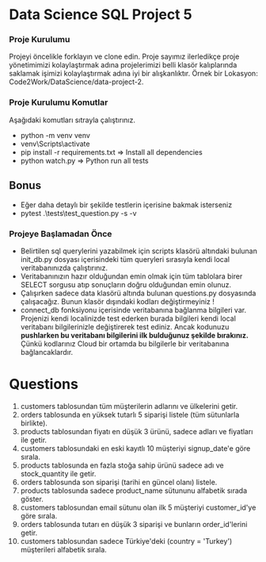 # Data Science SQL Project 5

### Proje Kurulumu
Projeyi öncelikle forklayın ve clone edin.
Proje sayımız ilerledikçe proje yönetimimizi kolaylaştırmak adına projelerimizi belli klasör kalıplarında saklamak işimizi kolaylaştırmak adına iyi bir alışkanlıktır.
Örnek bir Lokasyon: Code2Work/DataScience/data-project-2.

### Proje Kurulumu Komutlar
Aşağıdaki komutları sıtrayla çalıştırınız.
* python -m venv venv
* venv\Scripts\activate
* pip install -r requirements.txt => Install all dependencies
* python watch.py => Python run all tests

## Bonus
* Eğer daha detaylı bir şekilde testlerin içerisine bakmak isterseniz
* pytest .\tests\test_question.py -s -v 

### Projeye Başlamadan Önce
* Belirtilen sql querylerini yazabilmek için scripts klasörü altındaki bulunan init_db.py dosyası içerisindeki tüm queryleri 
sırasıyla kendi local veritabanınızda çalıştırınız. 
* Veritabanınızın hazır olduğundan emin olmak için tüm tablolara birer SELECT sorgusu atıp sonuçların doğru olduğundan emin olunuz.
* Çalışırken sadece data klasörü altında bulunan questions.py dosyasında çalışacağız. Bunun klasör dışındaki kodları değiştirmeyiniz !
* connect_db fonksiyonu içerisinde veritabanına bağlanma bilgileri var. Projenizi kendi localinizde test ederken burada bilgileri kendi local veritabanı bilgilerinizle değiştirerek test ediniz. Ancak kodunuzu <b>pushlarken bu veritabanı bilgilerini ilk bulduğunuz şekilde bırakınız.</b> Çünkü kodlarınız Cloud bir ortamda bu bilgilerle bir veritabanına bağlancaklardır.

# Questions
1. customers tablosundan tüm müşterilerin adlarını ve ülkelerini getir.
2. orders tablosunda en yüksek tutarlı 5 siparişi listele (tüm sütunlarla birlikte).
3. products tablosundan fiyatı en düşük 3 ürünü, sadece adları ve fiyatları ile getir.
4. customers tablosundaki en eski kayıtlı 10 müşteriyi signup_date'e göre sırala.
5. products tablosunda en fazla stoğa sahip ürünü sadece adı ve stock_quantity ile getir.
6. orders tablosunda son siparişi (tarihi en güncel olanı) listele.
7. products tablosunda sadece product_name sütununu alfabetik sırada göster.
8. customers tablosundan email sütunu olan ilk 5 müşteriyi customer_id'ye göre sırala.
9. orders tablosunda tutarı en düşük 3 siparişi ve bunların order_id'lerini getir.
10. customers tablosundan sadece Türkiye'deki (country = 'Turkey') müşterileri alfabetik sırala.
